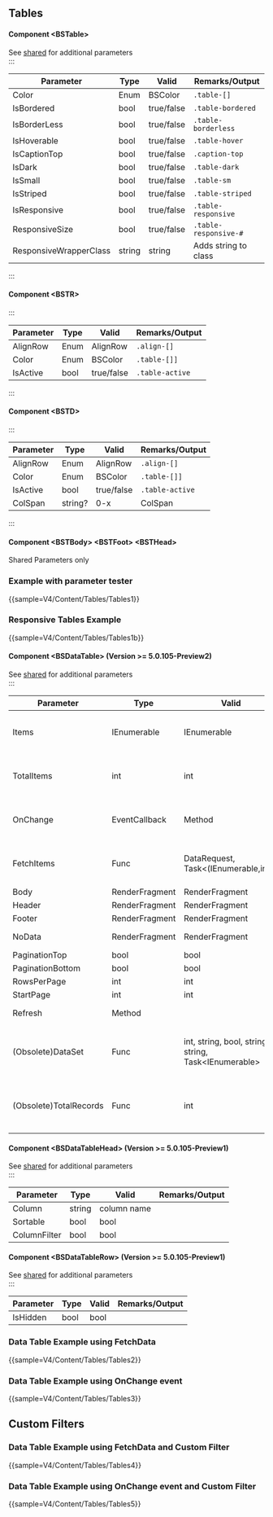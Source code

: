﻿## Tables
#### Component \<BSTable\>
See [shared](layout/shared) for additional parameters    
:::

| Parameter		         | Type   | Valid      | Remarks/Output        | 
|------------------------|--------|------------|-----------------------|
| Color			         | Enum   | BSColor    | `.table-[]`           | {.table-striped .p-2}  
| IsBordered	         | bool   | true/false | `.table-bordered`     |
| IsBorderLess	         | bool   | true/false | `.table-borderless`   |
| IsHoverable	         | bool   | true/false | `.table-hover`        |
| IsCaptionTop	         | bool   | true/false | `.caption-top`        |
| IsDark		         | bool   | true/false | `.table-dark`         |
| IsSmall		         | bool   | true/false | `.table-sm`           |
| IsStriped		         | bool   | true/false | `.table-striped`      |
| IsResponsive           | bool   | true/false | `.table-responsive`   |
| ResponsiveSize         | bool   | true/false | `.table-responsive-#` |
| ResponsiveWrapperClass | string |	string     | Adds string to class  |

:::
#### Component \<BSTR\>
:::

| Parameter | Type | Valid      | Remarks/Output  | 
|-----------|------|------------|-----------------|
| AlignRow  | Enum | AlignRow   | `.align-[]`     | {.table-striped .p-2}  
| Color     | Enum | BSColor    | `.table-[]]`    |
| IsActive  | bool | true/false | `.table-active` |

:::
#### Component \<BSTD\>
:::

| Parameter | Type    | Valid      | Remarks/Output  | 
|-----------|---------|------------|-----------------|
| AlignRow  | Enum    | AlignRow   | `.align-[]`     | {.table-striped .p-2}  
| Color     | Enum    | BSColor    | `.table-[]]`    |
| IsActive  | bool    | true/false | `.table-active` |
| ColSpan   | string? | 0-x        | ColSpan         |

:::

#### Component \<BSTBody\> \<BSTFoot\> \<BSTHead\>
Shared Parameters only

### Example with parameter tester

{{sample=V4/Content/Tables/Tables1}}

### Responsive Tables Example

{{sample=V4/Content/Tables/Tables1b}}

#### Component \<BSDataTable<TValue>\> (Version  >= 5.0.105-Preview2)
See [shared](layout/shared) for additional parameters    
:::

| Parameter              | Type                       | Valid                                                        | Remarks/Output                                               | 
|------------------------|----------------------------|--------------------------------------------------------------|--------------------------------------------------------------|
| Items                  | IEnumerable<TValue>        | IEnumerable<TValue>                                          | Not Required using FetchData. <br/>StateHasChanged Required  | {.table-striped .p-2}  
| TotalItems             | int                        | int                                                          | Not Required using FetchData. <br/>StateHasChanged Required  |
| OnChange               | EventCallback<DataRequest> | Method                                                       | Not Required using FetchData. <br/>StateHasChanged Required  |
| FetchItems             | Func                       | DataRequest, Task<(IEnumerable<TValue>,int)>                 | return (IEnumerable<TValue> data, TotalItems for pagination) |
| Body                   | RenderFragment<TValue>     | RenderFragment                                               |                                                              |
| Header                 | RenderFragment             | RenderFragment                                               |                                                              |
| Footer                 | RenderFragment             | RenderFragment                                               |                                                              |
| NoData                 | RenderFragment             | RenderFragment                                               | Displayed when dataset is empty                              |
| PaginationTop          | bool                       | bool                                                         |                                                              |
| PaginationBottom       | bool                       | bool                                                         | Default                                                      |
| RowsPerPage            | int                        | int                                                          | Default 20                                                   |
| StartPage              | int                        | int                                                          | Default 1                                                    |
| Refresh                | Method                     |                                                              | Can be invoked with @ref                                     |
| (Obsolete)DataSet      | Func                       | int, string, bool, string, string, Task<IEnumerable<TValue>> | Version >= 5.0.105-Preview1 will be removed in release       | {.table-striped .p-2}  
| (Obsolete)TotalRecords | Func                       | int                                                          | Version >= 5.0.105-Preview1 will be removed in release       |

#### Component \<BSDataTableHead\> (Version  >= 5.0.105-Preview1)
See [shared](layout/shared) for additional parameters    
:::

| Parameter    | Type   | Valid       | Remarks/Output | 
|--------------|--------|-------------|----------------|
| Column       | string | column name |                | {.table-striped .p-2} 
| Sortable     | bool   | bool        |                |
| ColumnFilter | bool   | bool        |                |

#### Component \<BSDataTableRow\> (Version  >= 5.0.105-Preview1)
See [shared](layout/shared) for additional parameters    
:::

| Parameter    | Type   | Valid       | Remarks/Output | 
|--------------|--------|-------------|----------------|
| IsHidden     | bool   | bool        |                | {.table-striped .p-2} 

### Data Table Example using FetchData

{{sample=V4/Content/Tables/Tables2}}

### Data Table Example using OnChange event

{{sample=V4/Content/Tables/Tables3}}


## Custom Filters
### Data Table Example using FetchData and Custom Filter

{{sample=V4/Content/Tables/Tables4}}

### Data Table Example using OnChange event and Custom Filter

{{sample=V4/Content/Tables/Tables5}}